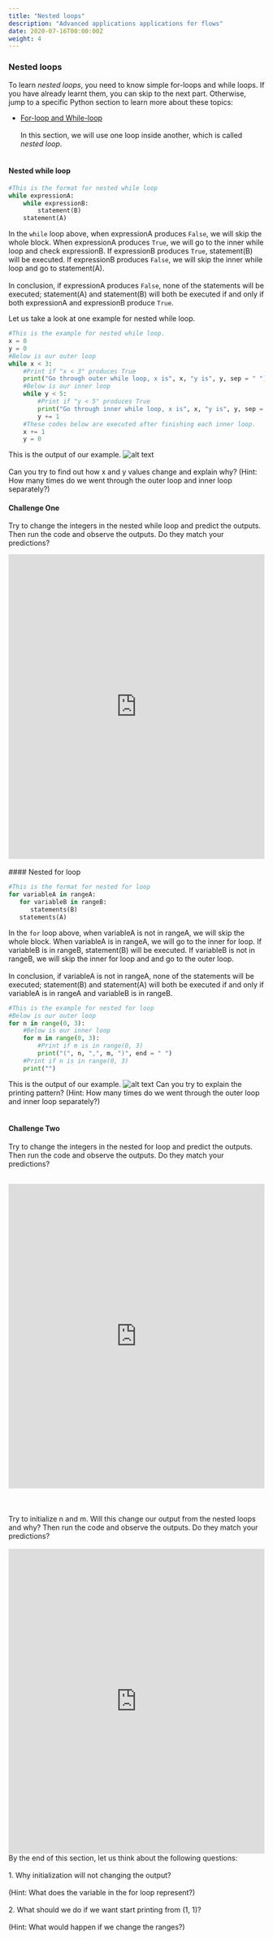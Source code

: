 ```yaml
---
title: "Nested loops"
description: "Advanced applications applications for flows"
date: 2020-07-16T00:00:00Z
weight: 4
---
```



### Nested loops
To learn *nested loops*, you need to know simple for-loops and while loops. If you have already learnt them, you can skip to the next part. Otherwise, jump to a specific Python section to learn more about these topics:

- <a href="../../../python-basics/loops" target="blank">For-loop and While-loop</a>
<br/><br/>
In this section, we will use one loop inside another, which is called *nested loop*.
<br/><br/>
#### Nested while loop
```python
#This is the format for nested while loop
while expressionA:
    while expressionB:
        statement(B)
    statement(A)
```
In the `while` loop above, when expressionA produces `False`, we will skip the whole block. When expressionA produces `True`, we will go to the inner while loop and check expressionB. If expressionB produces `True`, statement(B) will be executed. If expressionB produces `False`, we will skip the inner while loop and go to statement(A).
<br/><br/>
In conclusion, if expressionA produces `False`, none of the statements will be executed; statement(A) and statement(B) will both be executed if and only if both expressionA and expressionB produce `True`.

Let us take a look at one example for nested while loop.
 ```python
 #This is the example for nested while loop.
 x = 0
 y = 0
 #Below is our outer loop
 while x < 3:
     #Print if "x < 3" produces True
     print("Go through outer while loop, x is", x, "y is", y, sep = " ")
     #Below is our inner loop
     while y < 5:
         #Print if "y < 5" produces True
         print("Go through inner while loop, x is", x, "y is", y, sep = " ")
         y += 1
     #These codes below are executed after finishing each inner loop.
     x += 1
     y = 0
 ```
 This is the output of our example.
 ![alt text](../../img/nestex1.png "image showing while loop first example")
 <br/><br/>
 Can you try to find out how x and y values change and explain why?
 (Hint: How many times do we went through the outer loop and inner loop separately?)
#### Challenge One
Try to change the integers in the nested while loop and predict the outputs. Then run the code and observe the outputs. Do they match your predictions?
<iframe height="600px" width="100%" src="https://repl.it/@nuevofoundation/Nested-loop-Python?lite=true" scrolling="no" frameborder="no" allowtransparency="true" allowfullscreen="true" sandbox="allow-forms allow-pointer-lock allow-popups allow-same-origin allow-scripts allow-modals"></iframe>
<br/><br/>
#### Nested for loop

```python
#This is the format for nested for loop
for variableA in rangeA:
   for variableB in rangeB:
      statements(B)
   statements(A)
```
In the `for` loop above, when variableA is not in rangeA, we will skip the whole block. When variableA is in rangeA, we will go to the inner for loop. If variableB is in rangeB, statement(B) will be executed. If variableB is not in rangeB, we will skip the inner for loop and and go to the outer loop.
<br/><br/>
In conclusion, if variableA is not in rangeA, none of the statements will be executed; statement(B) and statement(A) will both be executed if and only if variableA is in rangeA and variableB is in rangeB.
```python
#This is the example for nested for loop
#Below is our outer loop
for n in range(0, 3):
    #Below is our inner loop
    for m in range(0, 3):
        #Print if m is in range(0, 3)
        print("(", n, ",", m, ")", end = " ")
    #Print if n is in range(0, 3)
    print("")
```
This is the output of our example.
![alt text](../../img/nestex2.png "image showing for loop first example")
Can you try to explain the printing pattern?
(Hint: How many times do we went through the outer loop and inner loop separately?)
<br/><br/>
#### Challenge Two
Try to change the integers in the nested for loop and predict the outputs.
Then run the code and observe the outputs. Do they match your predictions?
<br/><br/>
<iframe height="600px" width="100%" src="https://repl.it/@nuevofoundation/Basic-nested-for?lite=true" scrolling="no" frameborder="no" allowtransparency="true" allowfullscreen="true" sandbox="allow-forms allow-pointer-lock allow-popups allow-same-origin allow-scripts allow-modals"></iframe>
<br/><br/>
<br/><br/>
Try to initialize n and m. Will this change our output from the nested loops and why?
Then run the code and observe the outputs. Do they match your predictions?
<br/><br/>
<iframe height="600px" width="100%" src="https://repl.it/@nuevofoundation/Nested-for-ex2?lite=true" scrolling="no" frameborder="no" allowtransparency="true" allowfullscreen="true" sandbox="allow-forms allow-pointer-lock allow-popups allow-same-origin allow-scripts allow-modals"></iframe>
By the end of this section, let us think about the following questions:
<br/><br/>
1. Why initialization will not changing the output?
<br/><br/>
(Hint: What does the variable in the for loop represent?)
<br/><br/>
2. What should we do if we want start printing from (1, 1)?
<br/><br/>
(Hint: What would happen if we change the ranges?)
